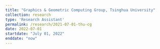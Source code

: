 ```yaml
---
title: "Graphics & Geometric Computing Group, Tsinghua University"
collection: research
type: 'Research Assistant'
permalink: /research/2021-07-01-thu-cg
date: 2022-07-01
startdate: "July 01, 2022"
enddate: "now"
---
```

